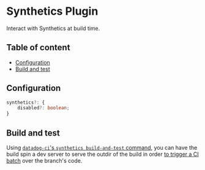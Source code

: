 # Synthetics Plugin <!-- #omit in toc -->

Interact with Synthetics at build time.

<!-- The title and the following line will both be added to the root README.md  -->

## Table of content <!-- #omit in toc -->

<!-- This is auto generated with yarn cli integrity -->

<!-- #toc -->
-   [Configuration](#configuration)
-   [Build and test](#build-and-test)
<!-- #toc -->

## Configuration

```ts
synthetics?: {
    disabled?: boolean;
}
```

## Build and test

Using [`datadog-ci`'s `synthetics build-and-test` command](https://github.com/DataDog/datadog-ci/tree/master/src/commands/synthetics#run-tests-command),
you can have the build spin a dev server to serve the outdir of the build in order [to trigger a CI batch](https://docs.datadoghq.com/continuous_testing/) over the branch's code.
